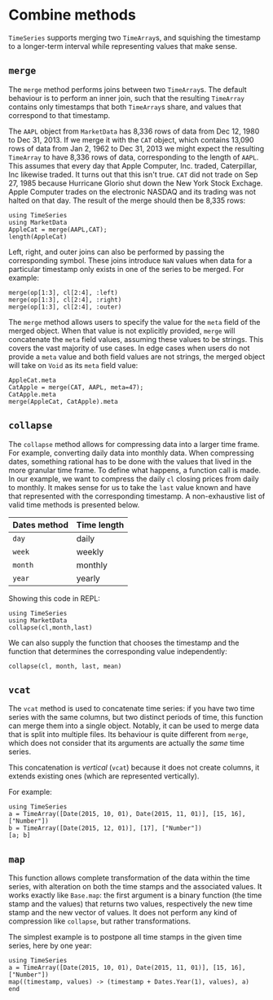 # Combine methods

`TimeSeries` supports merging two `TimeArray`s, and squishing the timestamp
to a longer-term interval while representing values that make sense.

## `merge`

The `merge` method performs joins between two `TimeArray`s. The default
behaviour is to perform an inner join, such that the resulting `TimeArray`
contains only timestamps that both `TimeArray`s share, and values that
correspond to that timestamp.

The `AAPL` object from `MarketData` has 8,336 rows of data from Dec 12, 1980
to Dec 31, 2013. If we merge it with the `CAT` object, which contains
13,090 rows of data from Jan 2, 1962 to Dec 31, 2013 we might expect the
resulting `TimeArray` to have 8,336 rows of data, corresponding to the
length of `AAPL`. This assumes that every day that Apple Computer, Inc.
traded, Caterpillar, Inc likewise traded. It turns out that this isn't
true. `CAT` did not trade on Sep 27, 1985 because Hurricane Glorio shut
down the New York Stock Exchage. Apple Computer trades on the electronic
NASDAQ and its trading was not halted on that day. The result of the
merge should then be 8,335 rows:

```@repl merge
using TimeSeries
using MarketData
AppleCat = merge(AAPL,CAT);
length(AppleCat)
```

Left, right, and outer joins can also be performed by passing the
corresponding symbol. These joins introduce `NaN` values when data for a
particular timestamp only exists in one of the series to be merged. For
example:

```@repl merge
merge(op[1:3], cl[2:4], :left)
merge(op[1:3], cl[2:4], :right)
merge(op[1:3], cl[2:4], :outer)
```

The `merge` method allows users to specify the value for the `meta`
field of the merged object. When that value is not explicitly provided,
`merge` will concatenate the `meta` field values, assuming these values
to be strings. This covers the vast majority of use cases. In edge cases
when users do not provide a `meta` value and both field values are not
strings, the merged object will take on `Void` as its `meta` field
value:

```@repl merge
AppleCat.meta
CatApple = merge(CAT, AAPL, meta=47);
CatApple.meta
merge(AppleCat, CatApple).meta
```

## `collapse`

The `collapse` method allows for compressing data into a larger time
frame. For example, converting daily data into monthly data. When
compressing dates, something rational has to be done with the values
that lived in the more granular time frame. To define what happens, a
function call is made. In our example, we want to compress the daily
`cl` closing prices from daily to monthly. It makes sense for us to take
the `last` value known and have that represented with the corresponding
timestamp. A non-exhaustive list of valid time methods is presented
below.

| Dates method | Time length |
|--------------|-------------|
| `day`        | daily       |
| `week`       | weekly      |
| `month`      | monthly     |
| `year`       | yearly      |

Showing this code in REPL:

```@repl collapse
using TimeSeries
using MarketData
collapse(cl,month,last)
```

We can also supply the function that chooses the timestamp and the
function that determines the corresponding value independently:

```@repl collapse
collapse(cl, month, last, mean)
```

## `vcat`

The `vcat` method is used to concatenate time series: if you have two
time series with the same columns, but two distinct periods of time,
this function can merge them into a single object. Notably, it can be
used to merge data that is split into multiple files. Its behaviour is
quite different from `merge`, which does not consider that its arguments
are actually the *same* time series.

This concatenation is *vertical* (`vcat`) because it does not create
columns, it extends existing ones (which are represented vertically).

For example:

```@repl
using TimeSeries
a = TimeArray([Date(2015, 10, 01), Date(2015, 11, 01)], [15, 16], ["Number"])
b = TimeArray([Date(2015, 12, 01)], [17], ["Number"])
[a; b]
```

## `map`

This function allows complete transformation of the data within the time
series, with alteration on both the time stamps and the associated
values. It works exactly like `Base.map`: the first argument is a binary
function (the time stamp and the values) that returns two values,
respectively the new time stamp and the new vector of values. It does
not perform any kind of compression like `collapse`, but rather
transformations.

The simplest example is to postpone all time stamps in the given time
series, here by one year:

```@repl
using TimeSeries
a = TimeArray([Date(2015, 10, 01), Date(2015, 11, 01)], [15, 16], ["Number"])
map((timestamp, values) -> (timestamp + Dates.Year(1), values), a)
end
```
